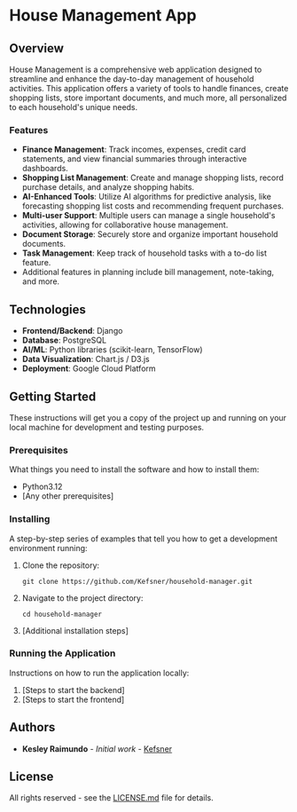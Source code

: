 # House Management App

## Overview
House Management is a comprehensive web application designed to streamline and enhance the day-to-day management of household activities. This application offers a variety of tools to handle finances, create shopping lists, store important documents, and much more, all personalized to each household's unique needs.

### Features
- **Finance Management**: Track incomes, expenses, credit card statements, and view financial summaries through interactive dashboards.
- **Shopping List Management**: Create and manage shopping lists, record purchase details, and analyze shopping habits.
- **AI-Enhanced Tools**: Utilize AI algorithms for predictive analysis, like forecasting shopping list costs and recommending frequent purchases.
- **Multi-user Support**: Multiple users can manage a single household's activities, allowing for collaborative house management.
- **Document Storage**: Securely store and organize important household documents.
- **Task Management**: Keep track of household tasks with a to-do list feature.
- Additional features in planning include bill management, note-taking, and more.

## Technologies
- **Frontend/Backend**: Django
- **Database**: PostgreSQL
- **AI/ML**: Python libraries (scikit-learn, TensorFlow)
- **Data Visualization**: Chart.js / D3.js
- **Deployment**: Google Cloud Platform

## Getting Started
These instructions will get you a copy of the project up and running on your local machine for development and testing purposes.

### Prerequisites
What things you need to install the software and how to install them:
- Python3.12
- [Any other prerequisites]

### Installing
A step-by-step series of examples that tell you how to get a development environment running:

1. Clone the repository:
   ```
   git clone https://github.com/Kefsner/household-manager.git
   ```
2. Navigate to the project directory:
   ```
   cd household-manager
   ```
3. [Additional installation steps]

### Running the Application
Instructions on how to run the application locally:
1. [Steps to start the backend]
2. [Steps to start the frontend]

## Authors
- **Kesley Raimundo** - *Initial work* - [Kefsner](https://github.com/Kefsner)

## License
All rights reserved - see the [LICENSE.md](LICENSE.md) file for details.
